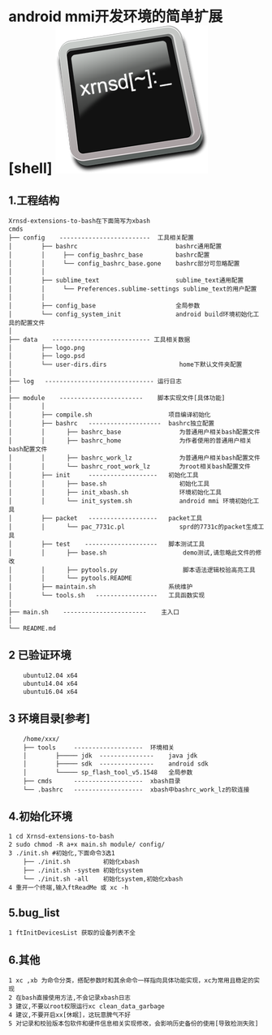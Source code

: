 android mmi开发环境的简单扩展[shell]
![Logo](data/logo.png)
=====
1.工程结构
----------
    Xrnsd-extensions-to-bash在下面简写为xbash
    cmds
    ├── config    -------------------------  工具相关配置
    │        ├── bashrc                           bashrc通用配置
    │        │     ├── config_bashrc_base         bashrc配置
    │        │     └── config_bashrc_base.gone    bashrc部分可忽略配置
    │        │
    │        ├── sublime_text                     sublime_text通用配置
    │        │     └── Preferences.sublime-settings sublime_text的用户配置
    │        │
    │        ├── config_base                      全局参数
    │        └── config_system_init               android build环境初始化工具的配置文件
    │
    ├── data    --------------------------- 工具相关数据
    │        ├── logo.png
    │        ├── logo.psd
    │        └── user-dirs.dirs                    home下默认文件夹配置
    │
    ├── log   ------------------------------ 运行日志
    │
    ├── module    -----------------------    脚本实现文件[具体功能]
    │        │
    │        ├── compile.sh                     项目编译初始化
    │        ├── bashrc   --------------------  bashrc独立配置
    │        │      ├── bashrc_base                为普通用户相关bash配置文件
    │        │      ├── bashrc_home                为作者使用的普通用户相关bash配置文件
    │        │      ├── bashrc_work_lz             为普通用户相关bash配置文件
    │        │      └── bashrc_root_work_lz        为root相关bash配置文件
    │        ├── init     -------------------   初始化工具
    │        │      ├── base.sh                    初始化工具
    │        │      ├── init_xbash.sh              环境初始化工具
    │        │      └── init_system.sh             android mmi 环境初始化工具
    │        ├── packet   -------------------   packet工具
    │        │      └── pac_7731c.pl               sprd的7731c的packet生成工具
    │        ├── test    --------------------   脚本测试工具
    │        │      ├── base.sh                     demo测试,请忽略此文件的修改
    │        │      ├── pytools.py                  脚本语法逻辑校验高亮工具
    │        │      └── pytools.README
    │        ├── maintain.sh                    系统维护
    │        └── tools.sh   -----------------   工具函数实现
    │
    ├── main.sh    -----------------------    主入口
    │
    └── README.md

2 已验证环境
----------
        ubuntu12.04 x64
        ubuntu14.04 x64
        ubuntu16.04 x64

3 环境目录[参考]
----------
        /home/xxx/
        ├── tools     -------------------  环境相关
        │        ├───── jdk  ---------------    java jdk
        │        ├───── sdk  ---------------    android sdk
        │        └───── sp_flash_tool_v5.1548   全局参数
        ├── cmds      -------------------  xbash目录
        └── .bashrc   -------------------  xbash中bashrc_work_lz的软连接

4.初始化环境
----------
    1 cd Xrnsd-extensions-to-bash
    2 sudo chmod -R a+x main.sh module/ config/
    3 ./init.sh #初始化,下面命令3选1
        ├── ./init.sh         初始化xbash
        ├── ./init.sh -system 初始化system
        └── ./init.sh -all    初始化system,初始化xbash
    4 重开一个终端,输入ftReadMe 或 xc -h

5.bug_list
----------
    1 ftInitDevicesList 获取的设备列表不全

6.其他
----------
    1 xc ,xb 为命令分类，搭配参数时和其余命令一样指向具体功能实现，xc为常用且稳定的实现
    2 在bash直接使用方法,不会记录xbash日志
    3 建议,不要以root权限运行xc clean_data_garbage
    4 建议,不要开启xx[休眠]，这玩意脾气不好
    5 对记录和校验版本包软件和硬件信息相关实现修改，会影响历史备份的使用[导致检测失败]